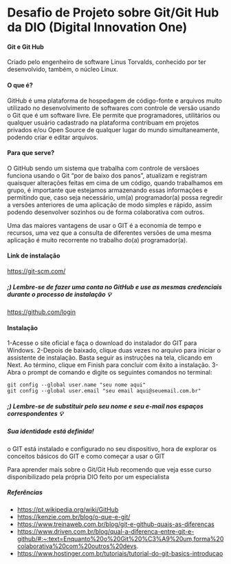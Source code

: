 # Desafio de Projeto sobre Git/Git Hub da DIO (Digital Innovation One)

#### Git e Git Hub 

Criado pelo engenheiro de software Linus Torvalds, conhecido por ter desenvolvido, também, o núcleo Linux.

#### O que é?

GitHub é uma plataforma de hospedagem de código-fonte e arquivos muito utilizado no desenvolvimento de softwares com controle de versão usando o Git que é um software livre. Ele permite que programadores, utilitários ou qualquer usuário cadastrado na plataforma contribuam em projetos privados e/ou Open Source de qualquer lugar do mundo simultaneamente, podendo criar e editar arquivos.

#### Para que serve?

O GitHub sendo um sistema que trabalha com controle de versãoes funciona usando o Git “por de baixo dos panos”, atualizam e registram quaisquer alterações feitas em cima de um código, quando trabalhamos em grupo, é importante que estejamos armazenando essas informações e permitindo que, caso seja necessário, um(a) programador(a) possa regredir a versões anteriores de uma aplicação de modo simples e rápido, assim podendo desenvolver sozinhos ou de forma colaborativa com outros.

Uma das maiores vantagens de usar o GIT é a economia de tempo e recursos, uma vez que a consulta de diferentes versões de uma mesma aplicação é muito recorrente no trabalho do(a) programador(a).

#### Link de instalação

https://git-scm.com/

##### *;) Lembre-se de fazer uma conta no GitHub e use as mesmas credenciais durante o processo de instalação :bulb:*

https://github.com/login

#### Instalação

1-Acesse o site oficial e faça o download do instalador do GIT para Windows.
2-Depois de baixado, clique duas vezes no arquivo para iniciar o assistente de instalação. Basta seguir as instruções na tela, clicando em Next. Ao término, clique em Finish para concluir com êxito a instalação.
3-Abra o prompt de comando e digite os seguintes comandos no terminal:

	git config --global user.name "seu nome aqui"
	git config --global user.email "seu email aqui@seuemail.com.br"

##### *;) Lembre-se de substituir pelo seu nome e seu e-mail nos espaços correspondentes :bulb:*

##### Sua identidade está definida!

o GIT está instalado e configurado no seu dispositivo, hora de explorar os conceitos básicos do GIT e como começar a usar o GIT 

Para aprender mais sobre o Git/Git Hub recomendo que veja esse curso disponibilizado pela própria DIO feito por um especialista 

[Curso DIO]: https://web.dio.me/course/introducao-ao-git-e-ao-github/learning/75b9fe49-6ed4-4480-83a7-7e37fc356aa9?back=/track/potencia-tech-powered-ifood-java-beginners&tab



##### Referências

- https://pt.wikipedia.org/wiki/GitHub
- https://kenzie.com.br/blog/o-que-e-git/
- https://www.treinaweb.com.br/blog/git-e-github-quais-as-diferencas
- https://www.driven.com.br/blog/qual-a-diferenca-entre-git-e-github/#:~:text=Enquanto%20o%20Git%20%C3%A9%20um,forma%20colaborativa%20com%20outros%20devs.
- https://www.hostinger.com.br/tutoriais/tutorial-do-git-basics-introducao



